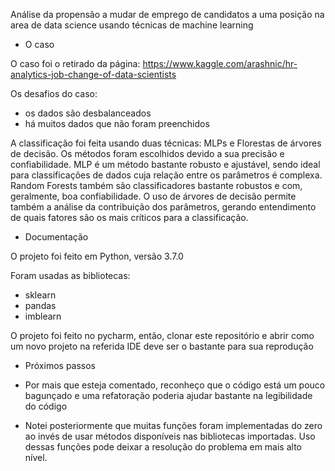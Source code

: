 Análise da propensão a mudar de emprego de candidatos a uma posição na area de data science usando técnicas de machine learning

* O caso 

O caso foi o retirado da página: https://www.kaggle.com/arashnic/hr-analytics-job-change-of-data-scientists

Os desafios do caso:
* os dados são desbalanceados
* há muitos dados que não foram preenchidos

A classificação foi feita usando duas técnicas: MLPs e Florestas de árvores de decisão. Os métodos foram escolhidos devido a sua precisão e confiabilidade. MLP é um método bastante robusto e ajustável, sendo ideal para classificações de dados cuja relação entre os parâmetros é complexa. Random Forests também são classificadores bastante robustos e com, geralmente, boa confiabilidade. O uso de árvores de decisão permite também a análise da contribuição dos parâmetros, gerando entendimento de quais fatores são os mais críticos para a classificação.

* Documentação

O projeto foi feito em Python, versão 3.7.0

Foram usadas as bibliotecas:
* sklearn
* pandas
* imblearn

O projeto foi feito no pycharm, então, clonar este repositório e abrir como um novo projeto na referida IDE deve ser o bastante para sua reprodução

* Próximos passos

* Por mais que esteja comentado, reconheço que o código está um pouco bagunçado e uma refatoração poderia ajudar bastante na legibilidade do código 
* Notei posteriormente que muitas funções foram implementadas do zero ao invés de usar métodos disponíveis nas bibliotecas importadas. Uso dessas funções pode deixar a resolução do problema em mais alto nível.
